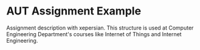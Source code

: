 # AUT Assignment Example

Assignment description with xepersian. This structure is used at Computer Engineering Department's courses like Internet of Things and Internet Engineering.
